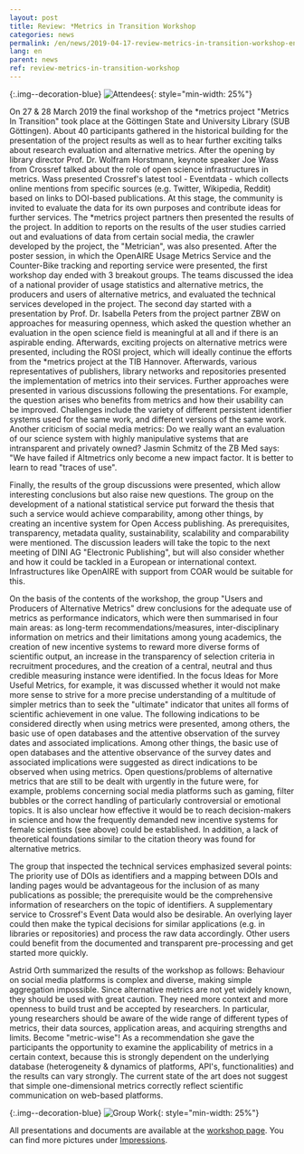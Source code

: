 ```yaml
---
layout: post
title: Review: *Metrics in Transition Workshop 
categories: news
permalink: /en/news/2019-04-17-review-metrics-in-transition-workshop-en
lang: en
parent: news
ref: review-metrics-in-transition-workshop
---
```

<!-- Start editing content here-->

{:.img--decoration-blue}
![Attendees](https://metrics-project.net/img/events/metrics_in_transition_IMG_6683.jpg){: style="min-width: 25%"}  
  
On 27 & 28 March 2019 the final workshop of the *metrics project "Metrics In Transition" took place at the Göttingen State and University Library (SUB Göttingen). About 40 participants gathered in the historical building for the presentation of the project results as well as to hear further exciting talks about research evaluation and alternative metrics.
After the opening by library director Prof. Dr. Wolfram Horstmann, keynote speaker Joe Wass from Crossref talked about the role of open science infrastructures in metrics. Wass presented Crossref's latest tool - Eventdata - which collects online mentions from specific sources (e.g. Twitter, Wikipedia, Reddit) based on links to DOI-based publications. At this stage, the community is invited to evaluate the data for its own purposes and contribute ideas for further services.
The *metrics project partners then presented the results of the project. In addition to reports on the results of the user studies carried out and evaluations of data from certain social media, the crawler developed by the project, the "Metrician", was also presented.
After the poster session, in which the OpenAIRE Usage Metrics Service and the Counter-Bike tracking and reporting service were presented, the first workshop day ended with 3 breakout groups. The teams discussed the idea of a national provider of usage statistics and alternative metrics, the producers and users of alternative metrics, and evaluated the technical services developed in the project.
The second day started with a presentation by Prof. Dr. Isabella Peters from the project partner ZBW on approaches for measuring openness, which asked the question whether an evaluation in the open science field is meaningful at all and if there is an aspirable ending.
Afterwards, exciting projects on alternative metrics were presented, including the ROSI project, which will ideally continue the efforts from the *metrics project at the TIB Hannover.
Afterwards, various representatives of publishers, library networks and repositories presented the implementation of metrics into their services. Further approaches were presented in various discussions following the presentations. For example, the question arises who benefits from metrics and how their usability can be improved.  Challenges include the variety of different persistent identifier systems used for the same work, and different versions of the same work. Another criticism of social media metrics: Do we really want an evaluation of our science system with highly manipulative systems that are intransparent and privately owned? Jasmin Schmitz of the ZB Med says: "We have failed if Altmetrics only become a new impact factor. It is better to learn to read "traces of use".

Finally, the results of the group discussions were presented, which allow interesting conclusions but also raise new questions. The group on the development of a national statistical service put forward the thesis that such a service would achieve comparability, among other things, by creating an incentive system for Open Access publishing. As prerequisites, transparency, metadata quality, sustainability, scalability and comparability were mentioned. The discussion leaders will take the topic to the next meeting of DINI AG "Electronic Publishing", but will also consider whether and how it could be tackled in a European or international context. Infrastructures like OpenAIRE with support from COAR would be suitable for this.

On the basis of the contents of the workshop, the group "Users and Producers of Alternative Metrics" drew conclusions for the adequate use of metrics as performance indicators, which were then summarised in four main areas: as long-term recommendations/measures, inter-disciplinary information on metrics and their limitations among young academics, the creation of new incentive systems to reward more diverse forms of scientific output, an increase in the transparency of selection criteria in recruitment procedures, and the creation of a central, neutral and thus credible measuring instance were identified. In the focus Ideas for More Useful Metrics, for example, it was discussed whether it would not make more sense to strive for a more precise understanding of a multitude of simpler metrics than to seek the "ultimate" indicator that unites all forms of scientific achievement in one value. The following indications to be considered directly when using metrics were presented, among others, the basic use of open databases and the attentive observation of the survey dates and associated implications. Among other things, the basic use of open databases and the attentive observance of the survey dates and associated implications were suggested as direct indications to be observed when using metrics. Open questions/problems of alternative metrics that are still to be dealt with urgently in the future were, for example, problems concerning social media platforms such as gaming, filter bubbles or the correct handling of particularly controversial or emotional topics. It is also unclear how effective it would be to reach decision-makers in science and how the frequently demanded new incentive systems for female scientists (see above) could be established. In addition, a lack of theoretical foundations similar to the citation theory was found for alternative metrics.

The group that inspected the technical services emphasized several points: The priority use of DOIs as identifiers and a mapping between DOIs and landing pages would be advantageous for the inclusion of as many publications as possible; the prerequisite would be the comprehensive information of researchers on the topic of identifiers. A supplementary service to Crossref's Event Data would also be desirable. An overlying layer could then make the typical decisions for similar applications (e.g. in libraries or repositories) and process the raw data accordingly. Other users could benefit from the documented and transparent pre-processing and get started more quickly.

Astrid Orth summarized the results of the workshop as follows:
Behaviour on social media platforms is complex and diverse, making simple aggregation impossible. Since alternative metrics are not yet widely known, they should be used with great caution. They need more context and more openness to build trust and be accepted by researchers.
In particular, young researchers should be aware of the wide range of different types of metrics, their data sources, application areas, and acquiring strengths and limits. Become "metric-wise"!
As a recommendation she gave the participants the opportunity to examine the applicability of metrics in a certain context, because this is strongly dependent on the underlying database (heterogeneity & dynamics of platforms, API's, functionalities) and the results can vary strongly. The current state of the art does not suggest that simple one-dimensional metrics correctly reflect scientific communication on web-based platforms.
  
  {:.img--decoration-blue}
![Group Work](https://metrics-project.net/img/events/metrics_in_transition_IMG_20190327_170209.jpg){: style="min-width: 25%"}
  
All presentations and documents are available at the [workshop page](https://metrics-project.net/en/events/workshop2019/).
You can find more pictures under [Impressions](2019-04-17-impressions-metrics-in-transition-workshop-en).
